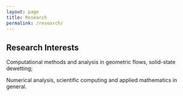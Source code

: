```yaml
---
layout: page
title: Research
permalink: /research/
---
```

## Research Interests <br>

Computational methods and analysis in geometric flows, solid-state dewetting;

Numerical analysis, scientific computing and applied mathematics in general.
